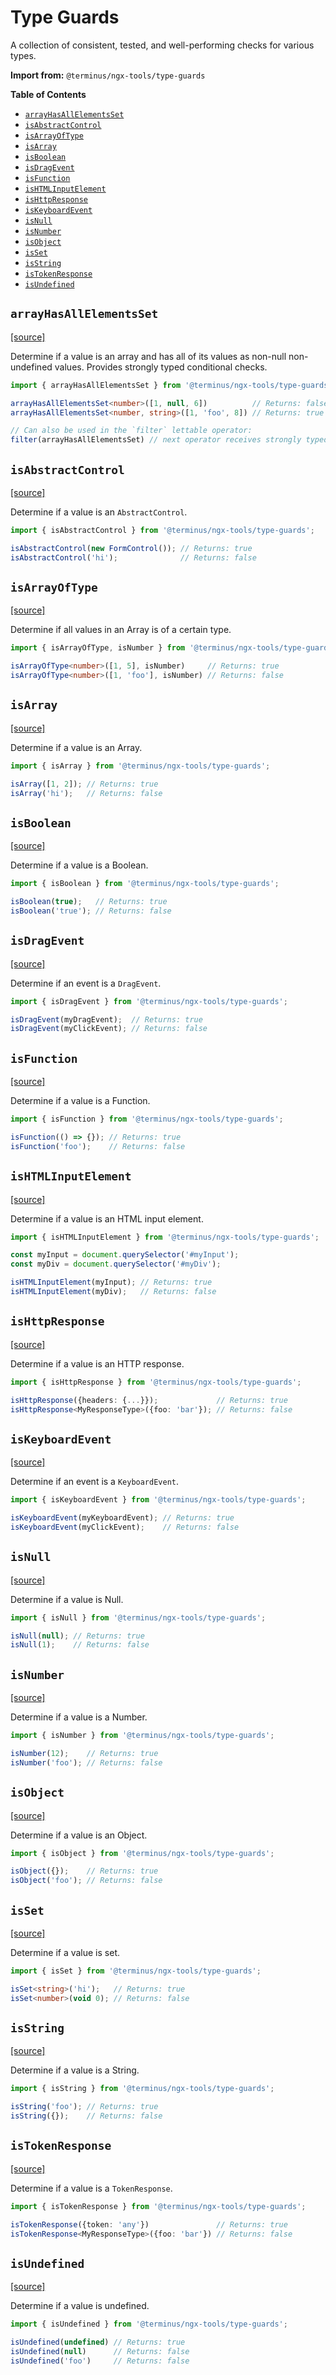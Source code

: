 <h1>Type Guards</h1>

A collection of consistent, tested, and well-performing checks for various types.

**Import from:** `@terminus/ngx-tools/type-guards`


<!-- START doctoc generated TOC please keep comment here to allow auto update -->
<!-- DON'T EDIT THIS SECTION, INSTEAD RE-RUN doctoc TO UPDATE -->
**Table of Contents**

- [`arrayHasAllElementsSet`](#arrayhasallelementsset)
- [`isAbstractControl`](#isabstractcontrol)
- [`isArrayOfType`](#isarrayoftype)
- [`isArray`](#isarray)
- [`isBoolean`](#isboolean)
- [`isDragEvent`](#isdragevent)
- [`isFunction`](#isfunction)
- [`isHTMLInputElement`](#ishtmlinputelement)
- [`isHttpResponse`](#ishttpresponse)
- [`isKeyboardEvent`](#iskeyboardevent)
- [`isNull`](#isnull)
- [`isNumber`](#isnumber)
- [`isObject`](#isobject)
- [`isSet`](#isset)
- [`isString`](#isstring)
- [`isTokenResponse`](#istokenresponse)
- [`isUndefined`](#isundefined)

<!-- END doctoc generated TOC please keep comment here to allow auto update -->


## `arrayHasAllElementsSet`

[[source]](src/array-has-all-elements-set/array-has-all-elements-set.ts)

Determine if a value is an array and has all of its values as non-null non-undefined values. Provides strongly typed conditional checks.

```typescript
import { arrayHasAllElementsSet } from '@terminus/ngx-tools/type-guards';

arrayHasAllElementsSet<number>([1, null, 6])          // Returns: false
arrayHasAllElementsSet<number, string>([1, 'foo', 8]) // Returns: true

// Can also be used in the `filter` lettable operator:
filter(arrayHasAllElementsSet) // next operator receives strongly typed inputs
```


## `isAbstractControl`

[[source]](src/is-abstract-control/is-abstract-control.ts)

Determine if a value is an `AbstractControl`.

```typescript
import { isAbstractControl } from '@terminus/ngx-tools/type-guards';

isAbstractControl(new FormControl()); // Returns: true
isAbstractControl('hi');              // Returns: false
```


## `isArrayOfType`

[[source]](src/is-array-of-type/is-array-of-type.ts)

Determine if all values in an Array is of a certain type.

```typescript
import { isArrayOfType, isNumber } from '@terminus/ngx-tools/type-guards';

isArrayOfType<number>([1, 5], isNumber)     // Returns: true
isArrayOfType<number>([1, 'foo'], isNumber) // Returns: false
```


## `isArray`

[[source]](src/is-array/is-array.ts)

Determine if a value is an Array.

```typescript
import { isArray } from '@terminus/ngx-tools/type-guards';

isArray([1, 2]); // Returns: true
isArray('hi');   // Returns: false
```


## `isBoolean`

[[source]](src/is-boolean/is-boolean.ts)

Determine if a value is a Boolean.

```typescript
import { isBoolean } from '@terminus/ngx-tools/type-guards';

isBoolean(true);   // Returns: true
isBoolean('true'); // Returns: false
```


## `isDragEvent`

[[source]](src/is-drag-event/is-drag-event.ts)

Determine if an event is a `DragEvent`.

```typescript
import { isDragEvent } from '@terminus/ngx-tools/type-guards';

isDragEvent(myDragEvent);  // Returns: true
isDragEvent(myClickEvent); // Returns: false
```


## `isFunction`

[[source]](src/is-function/is-function.ts)

Determine if a value is a Function.

```typescript
import { isFunction } from '@terminus/ngx-tools/type-guards';

isFunction(() => {}); // Returns: true
isFunction('foo');    // Returns: false
```


## `isHTMLInputElement`

[[source]](src/is-html-input-element/is-html-input-element.ts)

Determine if a value is an HTML input element.

```typescript
import { isHTMLInputElement } from '@terminus/ngx-tools/type-guards';

const myInput = document.querySelector('#myInput');
const myDiv = document.querySelector('#myDiv');

isHTMLInputElement(myInput); // Returns: true
isHTMLInputElement(myDiv);   // Returns: false
```


## `isHttpResponse`

[[source]](src/is-http-response/is-http-response.ts)

Determine if a value is an HTTP response.

```typescript
import { isHttpResponse } from '@terminus/ngx-tools/type-guards';

isHttpResponse({headers: {...}});             // Returns: true
isHttpResponse<MyResponseType>({foo: 'bar'}); // Returns: false
```


## `isKeyboardEvent`

[[source]](src/is-keyboard-event/is-keyboard-event.ts)

Determine if an event is a `KeyboardEvent`.

```typescript
import { isKeyboardEvent } from '@terminus/ngx-tools/type-guards';

isKeyboardEvent(myKeyboardEvent); // Returns: true
isKeyboardEvent(myClickEvent);    // Returns: false
```


## `isNull`

[[source]](src/is-null/is-null.ts)

Determine if a value is Null.

```typescript
import { isNull } from '@terminus/ngx-tools/type-guards';

isNull(null); // Returns: true
isNull(1);    // Returns: false
```


## `isNumber`

[[source]](src/is-number/is-number.ts)

Determine if a value is a Number.

```typescript
import { isNumber } from '@terminus/ngx-tools/type-guards';

isNumber(12);    // Returns: true
isNumber('foo'); // Returns: false
```


## `isObject`

[[source]](src/is-object/is-object.ts)

Determine if a value is an Object.

```typescript
import { isObject } from '@terminus/ngx-tools/type-guards';

isObject({});    // Returns: true
isObject('foo'); // Returns: false
```


## `isSet`

[[source]](src/is-set/is-set.ts)

Determine if a value is set.

```typescript
import { isSet } from '@terminus/ngx-tools/type-guards';

isSet<string>('hi');   // Returns: true
isSet<number>(void 0); // Returns: false
```


## `isString`

[[source]](src/is-string/is-string.ts)

Determine if a value is a String.

```typescript
import { isString } from '@terminus/ngx-tools/type-guards';

isString('foo'); // Returns: true
isString({});    // Returns: false
```


## `isTokenResponse`

[[source]](src/is-token-response/is-token-response.ts)

Determine if a value is a `TokenResponse`.

```typescript
import { isTokenResponse } from '@terminus/ngx-tools/type-guards';

isTokenResponse({token: 'any'})               // Returns: true
isTokenResponse<MyResponseType>({foo: 'bar'}) // Returns: false
```


## `isUndefined`

[[source]](src/is-undefined/is-undefined.ts)

Determine if a value is undefined.

```typescript
import { isUndefined } from '@terminus/ngx-tools/type-guards';

isUndefined(undefined) // Returns: true
isUndefined(null)      // Returns: false
isUndefined('foo')     // Returns: false
```
